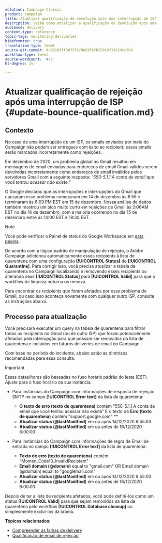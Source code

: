 ```yaml
---
solution: Campaign Classic
product: campaign
title: Atualizar qualificação de devolução após uma interrupção de ISP
description: Saiba como atualizar a qualificação de devolução após uma interrupção do ISP.
audience: delivery
content-type: reference
topic-tags: monitoring-deliveries
hidefromtoc: true
translation-type: tm+mt
source-git-commit: 0c93193ff30737870803f9fb25019f3162dcc96d
workflow-type: tm+mt
source-wordcount: '475'
ht-degree: 1%

---
```



# Atualizar qualificação de rejeição após uma interrupção de ISP {#update-bounce-qualification.md}

## Contexto

No caso de uma interrupção de um ISP, os emails enviados por meio do Campaign não podem ser entregues com êxito ao recipient: esses emails serão marcados incorretamente como rejeições.

Em dezembro de 2020, um problema global no Gmail resultou em mensagens de email enviadas para endereços de email Gmail válidos serem devolvidas incorretamente como endereços de email inválidos pelos servidores Gmail com a seguinte resposta: *&quot;550-5.1.1 A conta de email que você tentou acessar não existe.&quot;*

O Google declarou que as interrupções e interrupções do Gmail que causaram esse problema começaram em 14 de dezembro às 6:55 e terminaram às 6:09 PM EST em 15 de dezembro. Nossa análise de dados também mostrou um pico muito curto em rejeições de Gmail às 2:06AM EST no dia 16 de dezembro, com a maioria ocorrendo no dia 15 de dezembro entre as 14:00 EST e 18:30 EST.

>[!NOTE]
>
>Você pode verificar o Painel de status do Google Workspace em [esta página](https://www.google.com/appsstatus#hl=en&amp;v=status).


De acordo com a lógica padrão de manipulação de rejeição, o Adobe Campaign adicionou automaticamente esses recipients à lista de quarentena com uma configuração **[!UICONTROL Status]** de **[!UICONTROL Quarantine]**. Para corrigir isso, você precisa atualizar a tabela de quarentena no Campaign localizando e removendo esses recipients ou alterando seus **[!UICONTROL Status]** para **[!UICONTROL Valid]** para que o workflow de limpeza noturna os remova.

Para encontrar os recipients que foram afetados por esse problema do Gmail, ou caso isso aconteça novamente com qualquer outro ISP, consulte as instruções abaixo.

## Processo para atualização

Você precisará executar um query na tabela de quarentena para filtrar todos os recipients do Gmail (ou de outro ISP) que foram potencialmente afetados pela interrupção para que possam ser removidos da lista de quarentena e incluídos em futuros deliveries de email do Campaign.

Com base no período do incidente, abaixo estão as diretrizes recomendadas para essa consulta.

>[!IMPORTANT]
>
>Essas datas/horas são baseadas no fuso horário padrão do leste (EST). Ajuste para o fuso horário da sua instância.

* Para instâncias do Campaign com informações de resposta de rejeição SMTP no campo **[!UICONTROL Error text]** da lista de quarentena:

   * **O texto de erro (texto de quarentena)** contém &quot;550-5.1.1 A conta de email que você tentou acessar não existe&quot; E o texto de  **Erro (texto de quarentena)** contém &quot;support.google.com&quot; **
   * **Atualizar status (@lastModified)** em ou após 14/12/2020 6:55:00
   * **Atualizar status (@lastModified)** em ou antes de 16/12/2020 6:00:00

* Para instâncias do Campaign com informações de regra de Email de entrada no campo **[!UICONTROL Error text]** da lista de quarentena:

   * **Texto de erro (texto de quarentena)** contém &quot;Momen_Code10_InvalidRecipient&quot;
   * **Email domain (@domain)** equal to &quot;gmail.com&quot; OR Email domain (@domain) equal to &quot;googlemail.com&quot;
   * **Atualizar status (@lastModified)** em ou após 14/12/2020 6:55:00
   * **Atualizar status (@lastModified)** em ou antes de 16/12/2020 6:00:00

Depois de ter a lista de recipients afetados, você pode defini-los como um status **[!UICONTROL Valid]** para que sejam removidos da lista de quarentena pelo workflow **[!UICONTROL Database cleanup]** ou simplesmente excluí-los da tabela.

**Tópicos relacionados:**
* [Compreender as falhas de delivery](../../delivery/using/understanding-delivery-failures.md)
* [Qualificação de email de rejeição](../../delivery/using/understanding-delivery-failures.md#bounce-mail-qualification)


